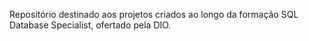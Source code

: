 Repositório destinado aos projetos criados ao longo da formação SQL Database Specialist, ofertado pela DIO.